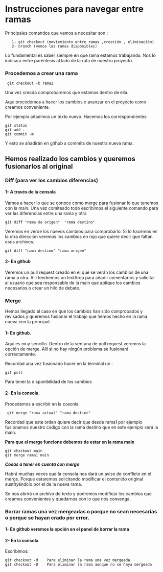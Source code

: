 # Instrucciones para navegar entre ramas
 
 Principales comandos que vamos a necesitar son :

 ```
    1- git checkout (moviemiento entre ramas ,creación , eliminación)
    2- branch (vemos las ramas disponibles)
```
Lo fundamental es saber siempre en que rama estamos trabajando. Nos lo indicara entre paréntesis al lado de la ruta de nuestro proyecto.

### Procedemos a crear una rama 

```
 git checkout -b rama2
```
Una vez creada comprobaremos que estamos dentro de ella. 

Aquí procedemos a hacer los cambios o avanzar en el proyecto como creamos conveniente.

Por ejemplo añadimos un texto nuevo. Hacemos los correspondientes
```
git status
git add . 
git commit -m
```

Y esto se añadirán en github a commits de nuestra nueva rama.

## Hemos realizado los cambios y queremos fusionarlos al original
### Diff (para ver los cambios diferencias)
#### 1- A través de la consola

Vamos a hacer lo que se conoce como merge para fusionar lo que tenemos con la main. Una vez comiteado todo escribimos el siguiente comando para ver las diferencias entre una rama y otra
```
git diff "rama de origen"  "rama destino"
```
Veremos en verde los nuevos cambios para comprobarlo.
Si lo hacemos en la otra dirección veremos los cambios en rojo que quiere decir que faltan esos archivos.

```
git diff "rama destino" "rama origen"

```
#### 2- En github 

Veremos un pull request creado en el que se verán los cambios de una rama a otra. Allí tendremos un textArea para añadir comentarios y solicitar al usuario que sea responsable de la main que aplique los cambios necesarios o crear un hilo de debate.

### Merge

Hemos llegado al caso en que los cambios han sido comprobados y revisados y queremos fusionar el trabajo que hemos hecho en la rama nueva con la principal.

#### 1- En github.

Aqui es muy sencillo. Dentro de la ventana de pull request veremos la opción de merge. Allí si no hay ningún problema se fusionará correctamente.

Recordad una vez fusionado hacer en la terminal un :
```
git pull
```
Para tener la disponibilidad de los cambios

#### 2- En la consola.

Procedemos a escribir en la cosonla 

```
 git merge "rama actual" "rama destino"
```

Recordad que este orden quiere decir que desde rama1 por ejemplo fusionamos nuestro código con la rama destino que en este ejemplo será la main. 

**Para que el merge funcione debemos de estar en la rama main**
```
git checkout main
git merge rama1 main
```
***Cosas a tener en cuenta con merge***

Habrá muchas veces que la consola nos dará un aviso de conflicto en el merge. Porque estaremos solicitando modificar el contenido original sustityéndolo por el de la nueva rama.

Se nos abrirá un archivo de texto y podremos modificar los cambios que creamos convenientes y quedarnos con lo que nos convenga.

### Borrar ramas una vez mergeadas o porque no sean necesarias o porque se hayan crado por error.

#### 1- En github veremos la opción en el panel de borrar la rama

#### 2- En la consola

Escribimos:

```
git checkout -d    Para eliminar la rama una vez mergeada
git checkout -D    Para eliminar la rama aunque no se haya mergeado
```